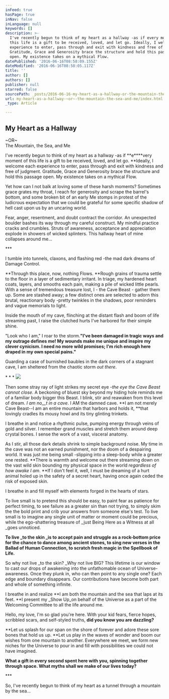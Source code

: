 ```yaml
---
inFeed: true
hasPage: true
inNav: false
inLanguage: null
keywords: []
description: >-
  I've recently begun to think of my heart as a hallway -as if every moment of
  this life is a gift to be received, loved, and let go. Ideally, I welcome each
  experience to enter, pass through and exit with kindness and free of judgment.
  Gratitude, Grace and Generosity brace the structure and hold this passage
  open. My existence takes on a mythical Flow.  
datePublished: '2016-06-16T08:58:09.155Z'
dateModified: '2016-06-16T08:58:05.117Z'
title: ''
author: []
authors: []
publisher: null
starred: false
sourcePath: _posts/2016-06-16-my-heart-as-a-hallway-or-the-mountain-the-sea-and-me.md
url: my-heart-as-a-hallway-~or~-the-mountain-the-sea-and-me/index.html
_type: Article

---
```

## My Heart as a Hallway  
~OR~  
The Mountain, the Sea, and Me

I've recently begun to think of my heart as a hallway -as if **e****very moment of this life is a gift to be received, loved, and let go. **Ideally, I welcome each experience to enter, pass through and exit with kindness and free of judgment. Gratitude, Grace and Generosity brace the structure and hold this passage open. My existence takes on a mythical Flow. 

Yet how can I not balk at loving some of these harsh moments? Sometimes grace grates my throat, I reach for generosity and scrape the barrel's bottom, and some broken bit of an early Me stomps in protest of the ludicrous expectation that we could be grateful for some specific shadow of hell cast upon us by an uncaring world.

Fear, anger, resentment, and doubt contract the corridor. An unexpected boulder bashes its way through my careful construct. My mindful practice cracks and crumbles. Struts of awareness, acceptance and appreciation explode in showers of wicked splinters. This hallway heart of mine collapses around me...

\*\*\*

I tumble into tunnels, claxons, and flashing red -the mad dark dreams of Damage Control.

**Through this place, now, nothing Flows. **Rough grains of trauma settle to the floor in a layer of sedimentary irritant. In triage, my hardened heart coats, layers, and smooths each pain, making a pile of wicked little pearls. With a sense of tremendous treasure lost, I - the Cave Beast - gather them up. Some are stashed away; a few distinct ones are selected to adorn this brutal, reactionary body -pretty twinkles in the shadows, poor reminders and vague memorials to light.

Inside the mouth of my cave, flinching at the distant flash and boom of life streaming past, I raise the clutched hurts I've harbored for their simple shine.

"Look who I am," I roar to the storm.**"I've been damaged in tragic ways and my outrage defines me! My wounds make me unique and inspire my clever cynicism. I need no more wild promises; I'm rich enough here draped in my own special pains."**

Guarding a case of burnished baubles in the dark corners of a stagnant cave, I am sheltered from the chaotic storm _out there_.

\* \* \*
![](https://the-grid-user-content.s3-us-west-2.amazonaws.com/ba4000ba-ec63-4d01-9221-48072090a150.jpg)

Then some stray ray of light strikes my secret eye -_the eye the Cave Beast cannot close_. A beckoning of bluest sky beyond my hiding hole reminds me of a familiar body bigger this Beast. I blink, stir and reawaken from this level of dream. _I am no__t in a cave_. I AM the damned cave. **I am not merely Cave Beast--I am an entire mountain that harbors and holds it, **that lovingly cradles its mousy howl and its tiny glinting trinkets.

I breathe in and notice a rhythmic pulse, pumping energy through veins of gold and silver. I remember grand muscles and stretch them around deep crystal bones. I sense the work of a vast, visceral anatomy.

As I stir, all those dark details shrink to simple background noise. My time in the cave was not an earned punishment, nor the doom of a despairing world. It was just me being small -slipping into a sleep-body while a greater one rested. **There is warmth and welcome out there streaming down on the vast wild skin bounding my physical space in the world _regardless of how awake I am_. **If I don't feel it, well, I must be dreaming of a hurt animal holed up in the safety of a secret heart, having once again ceded the risk of exposed skin.

I breathe in and fill myself with elements forged in the hearts of stars.

To live small is to pretend this should be easy, to paint fear as patience for perfect timing, to see failure as a greater sin than not trying, to simply skim the the bold print and crib your answers from someone else's test. To live small is to imagine any single unit of matter or moment could be precious, while the ego-shattering treasure of _just Being Here as a Witness at all _goes unnoticed.

**To live _to the skin _is to accept pain and struggle as a rock-bottom price for the chance to dance among ancient stones, to sing new verses in the Ballad of Human Connection, to scratch fresh magic in the Spellbook of Life.**

So why not live _to the skin? _Why not live BIG? This lifetime is our window to cast our drops of awakening into the unfathomable ocean of Universe-awareness. Once they plunk in, who can then point to any single one? Each edge and boundary disappears. Our contributions have become both part and whole of something infinite.

I breathe in and realize **I am both the mountain and the sea that laps at its feet. **I present my _Show Up_on behalf of the Universe as a part of the Welcoming Committee to all the life around me.

Hello, my love, I'm so glad you're here. With your kid fears, fierce hopes, scribbled scars, and self-styled truths, **did you know you are dazzling?**

**Let us splash for our span on the shore of forever and adore these sore bones that hold us up. **Let us play in the waves of wonder and boom our wishes from one mountain to another. Everywhere we meet, we form new niches for the Universe to pour in and fill with possibilities we could not have imagined.

**What a gift in every second spent here with you, spinning together through space. What myths shall we make of our lives today?**

\*\*\*

So, I've recently begun to think of my heart as a tunnel through a mountain by the sea...